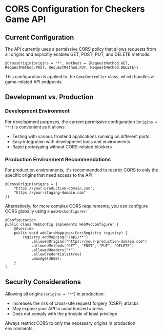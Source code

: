 # CORS Configuration for Checkers Game API

## Current Configuration

The API currently uses a permissive CORS policy that allows requests from all origins and explicitly enables GET, POST, PUT, and DELETE methods:

```
@CrossOrigin(origins = "*", methods = {RequestMethod.GET, RequestMethod.POST, RequestMethod.PUT, RequestMethod.DELETE})
```

This configuration is applied to the `GameController` class, which handles all game-related API endpoints.

## Development vs. Production

### Development Environment

For development purposes, the current permissive configuration (`origins = "*"`) is convenient as it allows:
- Testing with various frontend applications running on different ports
- Easy integration with development tools and environments
- Rapid prototyping without CORS-related blockers

### Production Environment Recommendations

For production environments, it's recommended to restrict CORS to only the specific origins that need access to the API:

```
@CrossOrigin(origins = {
    "https://your-production-domain.com", 
    "https://your-staging-domain.com"
})
```

Alternatively, for more complex CORS requirements, you can configure CORS globally using a `WebMvcConfigurer`:

```
@Configuration
public class WebConfig implements WebMvcConfigurer {
    @Override
    public void addCorsMappings(CorsRegistry registry) {
        registry.addMapping("/api/**")
            .allowedOrigins("https://your-production-domain.com")
            .allowedMethods("GET", "POST", "PUT", "DELETE")
            .allowedHeaders("*")
            .allowCredentials(true)
            .maxAge(3600);
    }
}
```

## Security Considerations

Allowing all origins (`origins = "*"`) in production:
- Increases the risk of cross-site request forgery (CSRF) attacks
- May expose your API to unauthorized access
- Does not comply with the principle of least privilege

Always restrict CORS to only the necessary origins in production environments.
